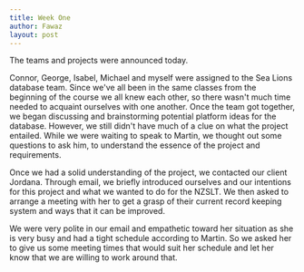 ```yaml
---
title: Week One
author: Fawaz
layout: post
---
```

The teams and projects were announced today.

Connor, George, Isabel, Michael and myself were assigned to the Sea Lions database team. Since we've all been in the same classes from the beginning of the course we all knew each other, so there wasn't much time needed to acquaint ourselves with one another. Once the team got together, we began discussing and brainstorming potential platform ideas for the database. However, we still didn't have much of a clue on what the project entailed. While we were waiting to speak to Martin, we thought out some questions to ask him, to understand the essence of the project and requirements.

Once we had a solid understanding of the project, we contacted our client Jordana. Through email, we briefly introduced ourselves and our intentions for this project and what we wanted to do for the NZSLT. We then asked to arrange a meeting with her to get a grasp of their current record keeping system and ways that it can be improved.

We were very polite in our email and empathetic toward her situation as she is very busy and had a tight schedule according to Martin. So we asked her to give us some meeting times that would suit her schedule and let her know that we are willing to work around that.